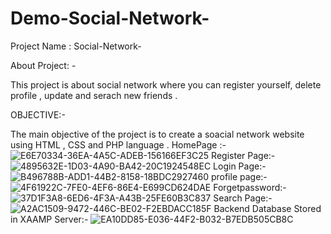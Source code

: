 # Demo-Social-Network-
Project Name : Social-Network-

About Project: -

This project  is about social network where you can register yourself, delete profile , update and  serach new friends . 

OBJECTIVE:-

The main objective of the project is to create a soacial network  website using HTML , CSS and PHP language . 
HomePage :- 
![E6E70334-36EA-4A5C-ADEB-156166EF3C25](https://user-images.githubusercontent.com/87047386/185028292-33ff586d-c9ae-4eb0-8c48-95955bad04b8.jpeg)
Register Page:- 
![4895632E-1D03-4A90-BA42-20C1924548EC](https://user-images.githubusercontent.com/87047386/185028470-fbb196cf-30d8-4025-a447-f7709163ead6.jpeg)
Login Page:-
![B496788B-ADD1-44B2-8158-18BDC2927460](https://user-images.githubusercontent.com/87047386/185028546-94867d7d-3bb9-4bdb-922c-3e3944353a7c.jpeg)
profile page:-
![4F61922C-7FE0-4EF6-86E4-E699CD624DAE](https://user-images.githubusercontent.com/87047386/185028646-57561396-522d-4a6a-af35-1156079f11fd.jpeg)
Forgetpassword:-
![37D1F3A8-6ED6-4F3A-A43B-25FE60B3C837](https://user-images.githubusercontent.com/87047386/185028749-58ca2874-d72e-497f-b425-2a933dca1af0.jpeg)
Search Page:-
![A2AC1509-9472-446C-BE02-F2EBDACC185F](https://user-images.githubusercontent.com/87047386/185028823-ea73b5bd-491e-479b-aa66-e29df810af1a.jpeg)
Backend Database Stored in XAAMP Server:-
![EA10DD85-E036-44F2-B032-B7EDB505CB8C](https://user-images.githubusercontent.com/87047386/185028933-e8179253-89e8-4147-a284-6f2de8e97f0a.jpeg)
